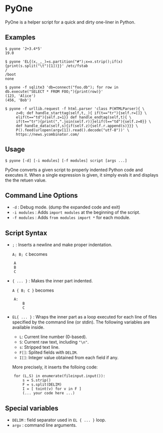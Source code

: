 # PyOne

PyOne is a helper script for a quick and dirty one-liner in Python.

## Examples

    $ pyone '2+3.4*5'
    19.0

    $ pyone 'EL{(x,_,_)=s.partition("#");x=x.strip();if(x){print(s.split("\t")[1])}}' /etc/fstab
    /
    /boot
    none
    
    $ pyone -f sqlite3 'db=connect("foo.db"); for row in db.execute("SELECT * FROM FOO;"){print(row)}'
    (123, 'Alice')
    (456, 'Bob')
    
    $ pyone -f urllib.request -f html.parser 'class P(HTMLParser){ \
         z=0; def handle_starttag(self,t,_){ if(t=="tr"){self.r=[]} \
         elif(t=="td"){self.z=1}} def handle_endtag(self,t){ \
         if(t=="tr"){print(",".join(self.r))}elif(t=="td"){self.z=0}} \
         def handle_data(self,s){if(self.z){self.r.append(s)}}} \
         P().feed(urlopen(argv[1]).read().decode("utf-8"))' \
         https://news.ycombinator.com/

## Usage

    $ pyone [-d] [-i modules] [-f modules] script [args ...]

PyOne converts a given script to properly indented Python code
and executes it. When a single expression is given, it simply
evals it and displays the the retuen value.

## Command Line Options

 * `-d`         : Debug mode. (dump the expanded code and exit)
 * `-i modules` : Adds `import modules` at the beginning of the script.
 * `-f modules` : Adds `from modules import *` for each module.

## Script Syntax

 * `;`          : Inserts a newline and make proper indentation.

   `A; B; C` becomes
```   
    A
    B
    C
```

 * `{ ... }`    : Makes the inner part indented.
 
   `A { B; C }` becomes
```
    A:
        B
        C
```

 * `EL{ ... }`  : Wraps the inner part as a loop executed for each line
   of files specified by the command line (or stdin).
   The following variables are available inside.
   
   * `L`:   Current line number (0-based).
   * `S`:   Current raw text, including `"\n"`.
   * `s`:   Stripped text line.
   * `F[]`: Splited fields with `DELIM`.
   * `I[]`: Integer value obtained from each field if any.

   More precisely, it inserts the folloing code:
```
    for (L,S) in enumerate(fileinput.input()):
        s = S.strip()
        F = s.split(DELIM)
        I = [ toint(v) for v in F ]
        (... your code here ...)
```

## Special variables

 * `DELIM` : field separator used in `EL { ... }` loop.
 * `argv`  : command line arguments.
